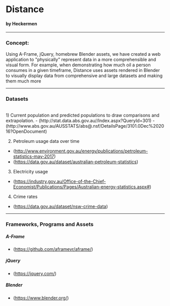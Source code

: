 # Distance

#### by Heckermen

---

### Concept:

Using A-Frame, jQuery, homebrew Blender assets, we have created a web application to "physically" represent data in a more comprehensible and visual form. For example, when demonstrating how much oil a person consumes in a given timeframe, Distance uses assets rendered in Blender to visually display data from comprehensive and large datasets and making them much more 

---

### Datasets

<br/>
1) Current population and predicted populations to draw comparisons and extrapolation.
- (http://stat.data.abs.gov.au//Index.aspx?QueryId=301)
- (http://www.abs.gov.au/AUSSTATS/abs@.nsf/DetailsPage/3101.0Dec%202016?OpenDocument)

2) Petroleum usage data over time
- (http://www.environment.gov.au/energy/publications/petroleum-statistics-may-2017)
- (https://data.gov.au/dataset/australian-petroleum-statistics)

3) Electricity usage
- (https://industry.gov.au/Office-of-the-Chief-Economist/Publications/Pages/Australian-energy-statistics.aspx#)

4) Crime rates
- (https://data.gov.au/dataset/nsw-crime-data)


---

### Frameworks, Programs and Assets

##### A-Frame

- (https://github.com/aframevr/aframe/)

##### jQuery

- (https://jquery.com/)

##### Blender

- (https://www.blender.org/)
